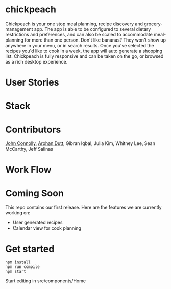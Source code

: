 # chickpeach

Chickpeach is your one stop meal planning, recipe discovery and grocery-management app. The app is able to be configured to several dietary restrictions and preferences, and can also be scaled to accommodate meal-planning for more than one person. Don't like bananas? They won't show up anywhere in your menu, or in search results. Once you've selected the recipes you'd like to cook in a week, the app will auto generate a shopping list. Chickpeach is fully responsive and can be taken on the go, or browsed as a rich desktop experience. 

# User Stories

# Stack

# Contributors

[John Connolly](https://www.google.com), [Arohan Dutt](https://www.google.com), Gibran Iqbal, Julia Kim, Whitney Lee, Sean McCarthy, Jeff Salinas

# Work Flow

# Coming Soon

This repo contains our first release. Here are the features we are currently working on:

- User generated recipes
- Calendar view for cook planning

# Get started

```
npm install
npm run compile
npm start
```

Start editing in src/components/Home
